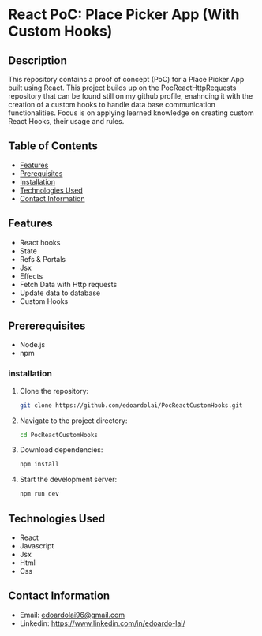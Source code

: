 # React PoC: Place Picker App (With Custom Hooks)

## Description
This repository contains a proof of concept (PoC) for a Place Picker App built using React. This project builds up on the PocReactHttpRequests repository that can be found still on my github profile, enahncing it with the creation of a custom hooks to handle data base communication functionalities.
Focus is on applying learned knowledge on creating custom React Hooks, their usage and rules.

## Table of Contents
- [Features](#features)
- [Prerequisites](#prererequisites)
- [Installation](#installation)
- [Technologies Used](#technologies-used)
- [Contact Information](#contact-information)

## Features
- React hooks
- State
- Refs & Portals
- Jsx
- Effects
- Fetch Data with Http requests
- Update data to database
- Custom Hooks

## Prererequisites
- Node.js
- npm

### installation
1. Clone the repository:
   ```bash
   git clone https://github.com/edoardolai/PocReactCustomHooks.git
2. Navigate to the project directory:
   ```bash
   cd PocReactCustomHooks
3. Download dependencies:
   ```bash
   npm install
4. Start the development server:
   ```bash
   npm run dev
## Technologies Used
- React
- Javascript
- Jsx
- Html
- Css

## Contact Information
- Email: edoardolai96@gmail.com
- Linkedin: https://www.linkedin.com/in/edoardo-lai/

  

